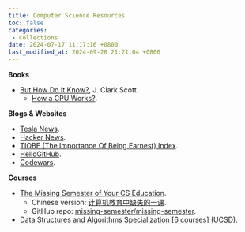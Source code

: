 ```yaml
---
title: Computer Science Resources
toc: false
categories:
 - Collections
date: 2024-07-17 11:17:16 +0800
last_modified_at: 2024-09-28 21:21:04 +0800
---
```


**Books**

- [But How Do It Know?](https://www.nipccd.nic.in/uploads/report/EBMIfKpdf-1bc3ceafe870f0bf95edccb7a38d63ee.pdf), J. Clark Scott.
  - [How a CPU Works?](https://www.youtube.com/watch?v=cNN_tTXABUA). 

**Blogs & Websites**

- [Tesla News](https://www.tesla.com/blog).
- [Hacker News](https://news.ycombinator.com/).
- [TIOBE (The Importance Of Being Earnest) Index](https://www.tiobe.com/tiobe-index/).
- [HelloGitHub](https://hellogithub.com/).
- [Codewars](https://www.codewars.com/).

**Courses**

- [The Missing Semester of Your CS Education](https://missing.csail.mit.edu/).
  - Chinese version: [计算机教育中缺失的一课](https://missing-semester-cn.github.io/).
  - GitHub repo: [missing-semester/missing-semester](https://github.com/missing-semester/missing-semester).
- [Data Structures and Algorithms Specialization [6 courses] (UCSD)](https://www.coursera.org/specializations/data-structures-algorithms).